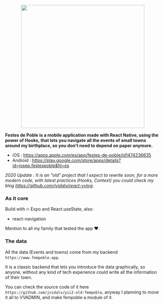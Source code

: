 
<p align="center">
  <img width="400px" src="https://github.com/jvidalv/react-native-festes-de-poble/blob/master/assets/images/logo.png?raw=true">
</p>

**Festes de Poble is a mobile application made with React Native, using the power of Hooks, that lets you navigate all the events of small towns around my birthplace,
so you don't need to depend on paper anymore.**
- iOS : https://apps.apple.com/es/app/festes-de-poble/id1474236635
- Android : https://play.google.com/store/apps/details?id=josep.festespoble&hl=es

_2020 Update : It is an "old" project that I expect to rewrite soon, for a more modern code, with latest practices
(Hooks, Context) you could check my blog https://github.com/jvidalv/react-vvlog_.
### As it core

Build with 🔥 Expo and React.useState, also:

- react-navigation

Mention to all my family that tested the app ♥. 

### The data

All the data (Events and towns) come from my backend `https://www.fempoble.app`.

It is a classic backend that lets you introduce the data graphically, so anyone, without any kind of tech
experience could write all the information of their town.

You can check the source code of it here `https://github.com/jvidalv/yii2-old-fempoble`, anyway I planning
to move it all to VVADMIN, and make fempoble a module of it. 